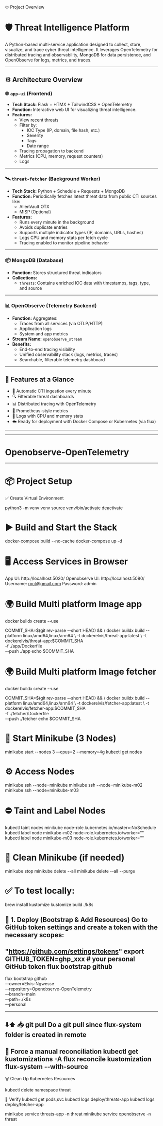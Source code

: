 ⚙️ Project Overview
# 🛡️ Threat Intelligence Platform
 A Python-based multi-service application designed to collect, store, visualize, and trace cyber threat intelligence. 
 It leverages OpenTelemetry for distributed tracing and observability, MongoDB for data persistence, and OpenObserve 
 for logs, metrics, and traces.

---

## ⚙️ Architecture Overview

### 🌐 `app-ui` (Frontend)
- **Tech Stack:** Flask + HTMX + TailwindCSS + OpenTelemetry
- **Function:** Interactive web UI for visualizing threat intelligence.
- **Features:**
    - View recent threats
    - Filter by:
        - IOC Type (IP, domain, file hash, etc.)
        - Severity
        - Tags
        - Date range
    - Tracing propagation to backend
    - Metrics (CPU, memory, request counters)
    - Logs

---

### 🛰️ `threat-fetcher` (Background Worker)
- **Tech Stack:** Python + Schedule + Requests + MongoDB
- **Function:** Periodically fetches latest threat data from public CTI sources like:
    - AlienVault OTX
    - MISP (Optional)
- **Features:**
    - Runs every minute in the background
    - Avoids duplicate entries
    - Supports multiple indicator types (IP, domains, URLs, hashes)
    - Logs CPU and memory stats per fetch cycle
    - Tracing enabled to monitor pipeline behavior

---

### 📦 MongoDB (Database)
- **Function:** Stores structured threat indicators
- **Collections:**
    - `threats`: Contains enriched IOC data with timestamps, tags, type, and source

---

### 📊 OpenObserve (Telemetry Backend)
- **Function:** Aggregates:
    - Traces from all services (via OTLP/HTTP)
    - Application logs
    - System and app metrics
- **Stream Name:** `openobserve_stream`
- **Benefits:**
    - End-to-end tracing visibility
    - Unified observability stack (logs, metrics, traces)
    - Searchable, filterable telemetry dashboard

---

## 🚀 Features at a Glance
- 🔄 Automatic CTI ingestion every minute
- 🔍 Filterable threat dashboards
- 📊 Distributed tracing with OpenTelemetry
- 🧠 Prometheus-style metrics
- 🧾 Logs with CPU and memory stats
- ☁️ Ready for deployment with Docker Compose or Kubernetes (via flux)

---

****************************
# Openobserve-OpenTelemetry
****************************

# 📦 Project Setup
✅ Create Virtual Environment

python3 -m venv venv
source venv/bin/activate
deactivate


# ▶️ Build and Start the Stack
docker-compose build --no-cache
docker-compose up -d

# 🖥️ Access Services in Browser
App UI: http://localhost:5020/
Openobserve UI: http://localhost:5080/
Username: root@gmail.com
Password: admin


# 🌍 Build Multi platform Image app
docker buildx create --use

COMMIT_SHA=$(git rev-parse --short HEAD) && \
docker buildx build --platform linux/amd64,linux/arm64 \
-t dockerelvis/threat-app:latest \
-t dockerelvis/threat-app:$COMMIT_SHA \
-f ./app/Dockerfile \
--push ./app
echo $COMMIT_SHA

# 🌍 Build Multi platform Image fetcher
docker buildx create --use

COMMIT_SHA=$(git rev-parse --short HEAD) && \
docker buildx build --platform linux/amd64,linux/arm64 \
-t dockerelvis/fetcher-app:latest \
-t dockerelvis/fetcher-app:$COMMIT_SHA \
-f ./fetcher/Dockerfile \
--push ./fetcher
echo $COMMIT_SHA

# 🧪 Start Minikube (3 Nodes)
minikube start --nodes 3 --cpus=2 --memory=4g
kubectl get nodes

# ⚙️ Access Nodes
minikube ssh --node=minikube
minikube ssh --node=minikube-m02
minikube ssh --node=minikube-m03

# ⛔ Taint and Label Nodes
kubectl taint nodes minikube node-role.kubernetes.io/master=:NoSchedule
kubectl label node minikube-m02 node-role.kubernetes.io/worker=""
kubectl label node minikube-m03 node-role.kubernetes.io/worker=""

# 🧹 Clean Minikube (if needed)
minikube stop minikube delete --all
minikube delete --all --purge


# ✅ To test locally:
brew install kustomize
kustomize build ./k8s


🚀 1. Deploy (Bootstrap & Add Resources)
Go to GitHub token settings and create a token with the necessary scopes:
---
"https://github.com/settings/tokens" export GITHUB_TOKEN=ghp_xxx # your personal GitHub token flux bootstrap github
---
flux bootstrap github \
--owner=Elvis-Ngwesse \
--repository=Openobserve-OpenTelemetry \
--branch=main \
--path=./k8s \
--personal

---

⬇️⬆️ 📥 git pull
Do a git pull since flux-system folder is created in remote
---

🔄 Force a manual reconciliation
kubectl get kustomizations -A
flux reconcile kustomization flux-system --with-source
---

🗑️ Clean Up Kubernetes Resources

kubectl delete namespace threat


🧪 Verify
kubectl get pods,svc
kubectl logs deploy/threats-app
kubectl logs deploy/fetcher-app


minikube service threats-app -n threat
minikube service openobserve -n threat

